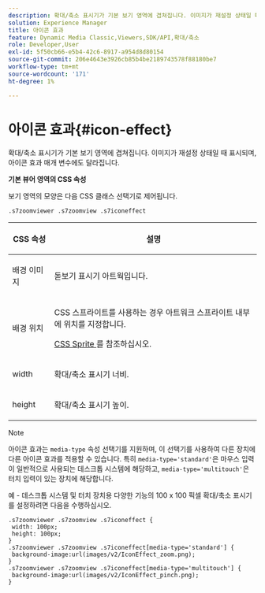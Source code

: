 ```yaml
---
description: 확대/축소 표시기가 기본 보기 영역에 겹쳐집니다. 이미지가 재설정 상태일 때 표시되며, 아이콘 효과 매개 변수에도 달라집니다.
solution: Experience Manager
title: 아이콘 효과
feature: Dynamic Media Classic,Viewers,SDK/API,확대/축소
role: Developer,User
exl-id: 5f50cb66-e5b4-42c6-8917-a954d8d80154
source-git-commit: 206e4643e3926cb85b4be2189743578f88180be7
workflow-type: tm+mt
source-wordcount: '171'
ht-degree: 1%

---
```


# 아이콘 효과{#icon-effect}

확대/축소 표시기가 기본 보기 영역에 겹쳐집니다. 이미지가 재설정 상태일 때 표시되며, 아이콘 효과 매개 변수에도 달라집니다.

<!--<a id="section_061E550C1C1D4DB2BD663A898895B38C"></a>-->

**기본 뷰어 영역의 CSS 속성**

보기 영역의 모양은 다음 CSS 클래스 선택기로 제어됩니다.

```
.s7zoomviewer .s7zoomview .s7iconeffect
```

<table id="table_94EE3F5BBE4547C0B4943471CEE7EDE4"> 
 <thead> 
  <tr> 
   <th colname="col1" class="entry"> <p> CSS 속성 </p> </th> 
   <th colname="col2" class="entry"> <p>설명 </p> </th> 
  </tr> 
 </thead>
 <tbody> 
  <tr> 
   <td colname="col1"> <p> <span class="codeph"> 배경 이미지  </span> </p> </td> 
   <td colname="col2"> <p> 돋보기 표시기 아트웍입니다. </p> </td> 
  </tr> 
  <tr> 
   <td colname="col1"> <p> <span class="codeph"> 배경 위치  </span> </p> </td> 
   <td colname="col2"> <p> CSS 스프라이트를 사용하는 경우 아트워크 스프라이트 내부에 위치를 지정합니다. </p> <p><a href="../../../c-html5-s7-aem-asset-viewers/c-html5-flyout-viewer-20-about/c-html5-flyout-viewer-20-customizingviewer/c-html5-flyout-viewer-20-customizingviewer.md#section-0711ece44a4740168cfd7624c9010bd1" format="dita" scope="local"> CSS Sprite </a> 를 참조하십시오. </p> </td> 
  </tr> 
  <tr> 
   <td colname="col1"> <p> <span class="codeph"> width </span> </p> </td> 
   <td colname="col2"> <p>확대/축소 표시기 너비. </p> </td> 
  </tr> 
  <tr> 
   <td colname="col1"> <p> <span class="codeph"> height </span> </p> </td> 
   <td colname="col2"> <p>확대/축소 표시기 높이. </p> </td> 
  </tr> 
 </tbody> 
</table>

>[!NOTE]
>
>아이콘 효과는 `media-type` 속성 선택기를 지원하며, 이 선택기를 사용하여 다른 장치에 다른 아이콘 효과를 적용할 수 있습니다. 특히 `media-type='standard'`은 마우스 입력이 일반적으로 사용되는 데스크톱 시스템에 해당하고, `media-type='multitouch'`은 터치 입력이 있는 장치에 해당합니다.

예 - 데스크톱 시스템 및 터치 장치용 다양한 기능의 100 x 100 픽셀 확대/축소 표시기를 설정하려면 다음을 수행하십시오.

```
.s7zoomviewer .s7zoomview .s7iconeffect { 
 width: 100px; 
 height: 100px; 
} 
.s7zoomviewer .s7zoomview .s7iconeffect[media-type='standard'] { 
 background-image:url(images/v2/IconEffect_zoom.png); 
} 
.s7zoomviewer .s7zoomview .s7iconeffect[media-type='multitouch'] { 
 background-image:url(images/v2/IconEffect_pinch.png); 
}
```
